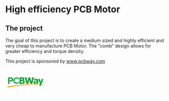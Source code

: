 # High efficiency PCB Motor
## The project
The goal of this project is to create a medium sized and highly efficient and very cheap to manufacture PCB Motor. The "comb" design allows for greater efficiency and torque density.

This project is sponsored by www.pcbway.com

<img src="https://github.com/guimpt/iot_hdmi_mux/blob/main/doc/pcbway.png" alt="PCBWay logo" style="width:25%; height:auto;">
